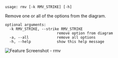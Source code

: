 ```
usage: rmv [-k RMV_STRIKE] [-h]
```

Remove one or all of the options from the diagram.

```
optional arguments:
  -k RMV_STRIKE, --strike RMV_STRIKE
                        remove option from diagram
  -a, --all             remove all options
  -h, --help            show this help message
```
<img size="1400" alt="Feature Screenshot - rmv" src="https://user-images.githubusercontent.com/85772166/142498067-a7264b07-5f32-4dee-a406-0759a6500b96.png">
